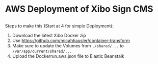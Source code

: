 # AWS Deployment of Xibo Sign CMS
##

Steps to make this (Start at 4 for simple Deployment):
1) Download the latest Xibo Docker zip
2) Use https://github.com/micahhausler/container-transform
3) Make sure to update the Volumes from ```./shared/...``` to ```/var/app/current/shared/...```
4) Upload the Dockerrun.aws.json file to Elastic Beanstalk
